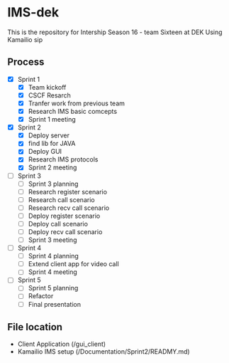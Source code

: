 # IMS-dek
This is the repository for Intership Season 16 - team Sixteen at DEK
Using Kamailio sip
## Process
- [x] Sprint 1
    - [x] Team kickoff 
    - [x] CSCF Resarch
    - [x] Tranfer work from previous team
    - [x] Research IMS basic comcepts
    - [x] Sprint 1 meeting 
- [x] Sprint 2
    - [x] Deploy server
    - [x] find lib for JAVA
    - [x] Deploy GUI
    - [x] Research IMS protocols
    - [x] Sprint 2 meeting
- [ ] Sprint 3
    - [ ] Sprint 3 planning
    - [ ] Research register scenario
    - [ ] Research call scenario
    - [ ] Research recv call scenario
    - [ ] Deploy register scenario
    - [ ] Deploy call scenario
    - [ ] Deploy recv call scenario
    - [ ] Sprint 3 meeting
- [ ] Sprint 4
    - [ ] Sprint 4 planning
    - [ ] Extend client app for video call
    - [ ] Sprint 4 meeting
- [ ] Sprint 5
    - [ ] Sprint 5 planning
    - [ ] Refactor
    - [ ] Final presentation

## File location
- Client Application (/gui_client)
- Kamailio IMS setup (/Documentation/Sprint2/READMY.md)